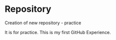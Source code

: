 # Repository
Creation of new repository -  practice

It is for practice. This is my first GitHub Experience.
